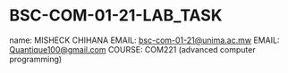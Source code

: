 # BSC-COM-01-21-LAB_TASK
name: MISHECK CHIHANA
EMAIL: bsc-com-01-21@unima.ac.mw
EMAIL: Quantique100@gmail.com
COURSE: COM221 (advanced computer programming)  					
